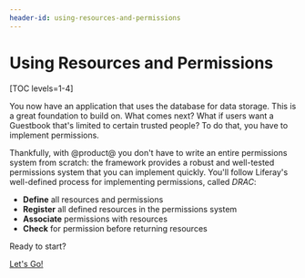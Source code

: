 ```yaml
---
header-id: using-resources-and-permissions
---
```


# Using Resources and Permissions

[TOC levels=1-4]

You now have an application that uses the database for data storage. This is a
great foundation to build on. What comes next? What if users want a Guestbook 
that's limited to certain trusted people? To do that, you have to implement 
permissions. 

Thankfully, with @product@ you don't have to write an entire permissions system 
from scratch: the framework provides a robust and well-tested permissions system 
that you can implement quickly. You'll follow Liferay's well-defined process for 
implementing permissions, called *DRAC*: 

- **Define** all resources and permissions
- **Register** all defined resources in the permissions system
- **Associate** permissions with resources
- **Check** for permission before returning resources

Ready to start? 

<a class="go-link btn btn-primary" href="/develop/tutorials/-/knowledge_base/7-1/defining-permissions">Let's Go!<span class="icon-circle-arrow-right"></span></a>
